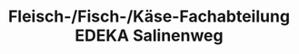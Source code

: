 ---
title: "Fleisch-/Fisch-/Käse-Fachabteilung EDEKA Salinenweg"
url: /goettingen/fleisch-fisch-kaese-fachabteilung-edeka-salinenweg/
shop: Metzgerei
---